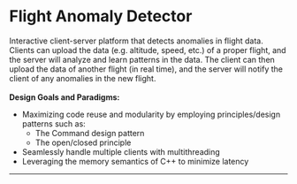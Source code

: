 # Flight Anomaly Detector
Interactive client-server platform that detects anomalies in flight data. <br>
Clients can upload the data (e.g. altitude, speed, etc.) of a proper flight, and the server will analyze and learn patterns in the data. The client can then upload the data of another flight (in real time), and the server will notify the client of any anomalies in the new flight.
<br><br>
<b>Design Goals and Paradigms:</b>
* Maximizing code reuse and modularity by employing principles/design patterns such as:
  * The Command design pattern
  * The open/closed principle
* Seamlessly handle multiple clients with multithreading
* Leveraging the memory semantics of C++ to minimize latency 
***
